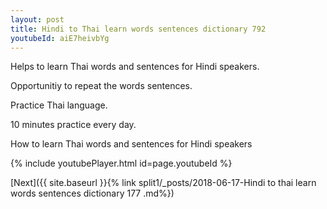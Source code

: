 ```yaml
---
layout: post
title: Hindi to Thai learn words sentences dictionary 792 
youtubeId: aiE7heivbYg
---
```

 
 
Helps to learn Thai words and sentences for Hindi speakers.

Opportunitiy to repeat the words sentences. 

Practice Thai language. 
 
10 minutes practice every day. 
 
How to learn Thai words and sentences for Hindi speakers 
 
{% include youtubePlayer.html id=page.youtubeId %}
 
 
[Next]({{ site.baseurl }}{% link  split1/_posts/2018-06-17-Hindi to thai learn words sentences dictionary 177 .md%})
 
